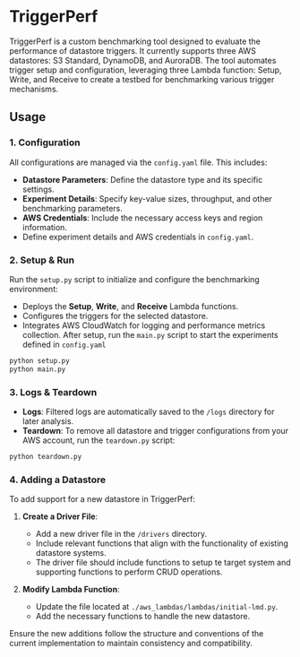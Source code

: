 # TriggerPerf

TriggerPerf is a custom benchmarking tool designed to evaluate the performance of datastore triggers. It currently supports three AWS datastores: S3 Standard, DynamoDB, and AuroraDB. The tool automates trigger setup and configuration, leveraging three Lambda function: Setup, Write, and Receive to create a testbed for benchmarking various trigger mechanisms.

## **Usage**

### **1. Configuration**
All configurations are managed via the `config.yaml` file. This includes:
- **Datastore Parameters**: Define the datastore type and its specific settings.
- **Experiment Details**: Specify key-value sizes, throughput, and other benchmarking parameters.
- **AWS Credentials**: Include the necessary access keys and region information.
- Define experiment details and AWS credentials in `config.yaml`.

### **2. Setup & Run**
Run the `setup.py` script to initialize and configure the benchmarking environment:
- Deploys the **Setup**, **Write**, and **Receive** Lambda functions.
- Configures the triggers for the selected datastore.
- Integrates AWS CloudWatch for logging and performance metrics collection.
After setup, run the `main.py` script to start the experiments defined in `config.yaml`

```bash
python setup.py
python main.py
```

### **3. Logs & Teardown**
- **Logs**: Filtered logs are automatically saved to the `/logs` directory for later analysis.
- **Teardown**: To remove all datastore and trigger configurations from your AWS account, run the `teardown.py` script:

```bash
python teardown.py 
```

### **4. Adding a Datastore**
To add support for a new datastore in TriggerPerf:

1. **Create a Driver File**: 
   - Add a new driver file in the `/drivers` directory.
   - Include relevant functions that align with the functionality of existing datastore systems.
   - The driver file should include functions to setup te target system and supporting functions to perform CRUD operations.

2. **Modify Lambda Function**: 
   - Update the file located at `./aws_lambdas/lambdas/initial-lmd.py`.
   - Add the necessary functions to handle the new datastore.

Ensure the new additions follow the structure and conventions of the current implementation to maintain consistency and compatibility.



